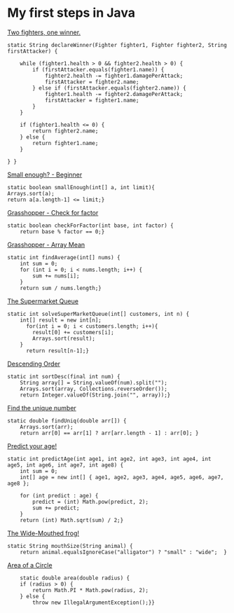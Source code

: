 # My first steps in Java

[Two fighters, one winner.](https://www.codewars.com/kata/577bd8d4ae2807c64b00045b/train/java)

	static String declareWinner(Fighter fighter1, Fighter fighter2, String firstAttacker) {

		while (fighter1.health > 0 && fighter2.health > 0) {
			if (firstAttacker.equals(fighter1.name)) {
				fighter2.health -= fighter1.damagePerAttack;
				firstAttacker = fighter2.name;
			} else if (firstAttacker.equals(fighter2.name)) {
				fighter1.health -= fighter2.damagePerAttack;
				firstAttacker = fighter1.name;
			}
		}

		if (fighter1.health <= 0) {
			return fighter2.name;
		} else {
			return fighter1.name;
		}

	} }
 
[Small enough? - Beginner](https://www.codewars.com/kata/57cc981a58da9e302a000214/train/java)

  	static boolean smallEnough(int[] a, int limit){
    Arrays.sort(a);
    return a[a.length-1] <= limit;}


[Grasshopper - Check for factor](https://www.codewars.com/kata/55cbc3586671f6aa070000fb/train/java)

	static boolean checkForFactor(int base, int factor) {
        return base % factor == 0;}


 [Grasshopper - Array Mean](https://www.codewars.com/kata/55d277882e139d0b6000005d/train/java)

	static int findAverage(int[] nums) {
		int sum = 0;
		for (int i = 0; i < nums.length; i++) {
			sum += nums[i];
		}
		return sum / nums.length;}

[The Supermarket Queue](https://www.codewars.com/kata/57b06f90e298a7b53d000a86/solutions/java)

	static int solveSuperMarketQueue(int[] customers, int n) {
		int[] result = new int[n];
		  for(int i = 0; i < customers.length; i++){
	    	result[0] += customers[i];
	    	Arrays.sort(result);
	    }
		  return result[n-1];}



  [Descending Order](https://www.codewars.com/kata/5467e4d82edf8bbf40000155/train/java)
  
  	static int sortDesc(final int num) {
		String array[] = String.valueOf(num).split("");
		Arrays.sort(array, Collections.reverseOrder());
		return Integer.valueOf(String.join("", array));}


   [Find the unique number](https://www.codewars.com/kata/585d7d5adb20cf33cb000235/train/java)
   
	static double findUniq(double arr[]) {
		Arrays.sort(arr);
		return arr[0] == arr[1] ? arr[arr.length - 1] : arr[0];	}

  [Predict your age!](https://www.codewars.com/kata/5aff237c578a14752d0035ae/train/java)

  	static int predictAge(int age1, int age2, int age3, int age4, int age5, int age6, int age7, int age8) {
		int sum = 0;
		int[] age = new int[] { age1, age2, age3, age4, age5, age6, age7, age8 };

		for (int predict : age) {
			predict = (int) Math.pow(predict, 2);
			sum += predict;
		}
		return (int) Math.sqrt(sum) / 2;}


  [The Wide-Mouthed frog!](https://www.codewars.com/kata/57ec8bd8f670e9a47a000f89/solutions/java)

  	static String mouthSize(String animal) {
    	return animal.equalsIgnoreCase("alligator") ? "small" : "wide";  }


[Area of a Circle](https://www.codewars.com/kata/537baa6f8f4b300b5900106c/train/java)

    	static double area(double radius) {
		if (radius > 0) {
			return Math.PI * Math.pow(radius, 2);
		} else {
			throw new IllegalArgumentException();}}
  
